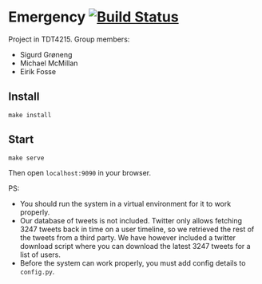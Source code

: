 # Emergency [![Build Status](https://travis-ci.org/BustByte/emergency.bustbyte.no.svg?branch=master)](https://travis-ci.org/BustByte/emergency.bustbyte.no)
Project in TDT4215. Group members:
- Sigurd Grøneng
- Michael McMillan
- Eirik Fosse

## Install
```
make install
```

## Start
```
make serve
```
Then open `localhost:9090` in your browser.

PS:
- You should run the system in a virtual environment for it to work properly.
- Our database of tweets is not included. Twitter only allows fetching 3247 tweets back in time on a user timeline, so we retrieved the rest of the tweets from a third party. We have however included a twitter download script where you can download the latest 3247 tweets for a list of users.
- Before the system can work properly, you must add config details to `config.py`.

